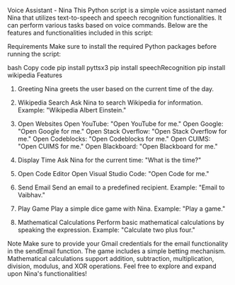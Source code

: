 Voice Assistant - Nina
This Python script is a simple voice assistant named Nina that utilizes text-to-speech and speech recognition functionalities. It can perform various tasks based on voice commands. Below are the features and functionalities included in this script:

Requirements
Make sure to install the required Python packages before running the script:

bash
Copy code
pip install pyttsx3
pip install speechRecognition
pip install wikipedia
Features
1. Greeting
Nina greets the user based on the current time of the day.

2. Wikipedia Search
Ask Nina to search Wikipedia for information. Example: "Wikipedia Albert Einstein."

3. Open Websites
Open YouTube: "Open YouTube for me."
Open Google: "Open Google for me."
Open Stack Overflow: "Open Stack Overflow for me."
Open Codeblocks: "Open Codeblocks for me."
Open CUIMS: "Open CUIMS for me."
Open Blackboard: "Open Blackboard for me."
4. Display Time
Ask Nina for the current time: "What is the time?"

5. Open Code Editor
Open Visual Studio Code: "Open Code for me."

6. Send Email
Send an email to a predefined recipient. Example: "Email to Vaibhav."

7. Play Game
Play a simple dice game with Nina. Example: "Play a game."

8. Mathematical Calculations
Perform basic mathematical calculations by speaking the expression. Example: "Calculate two plus four."

Note
Make sure to provide your Gmail credentials for the email functionality in the sendEmail function.
The game includes a simple betting mechanism.
Mathematical calculations support addition, subtraction, multiplication, division, modulus, and XOR operations.
Feel free to explore and expand upon Nina's functionalities!

